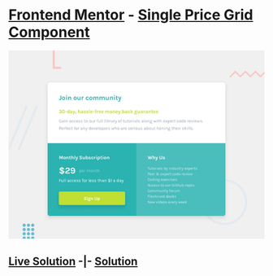 # [Frontend Mentor](https://www.frontendmentor.io/) - [Single Price Grid Component](https://www.frontendmentor.io/challenges/single-price-grid-component-5ce41129d0ff452fec5abbbc)

![Design preview for the Single Price Grid Component coding challenge](./design/desktop-preview.jpg)

## [Live Solution](https://hhhallan.github.io/fmc__single-price-grid-component-master/) -|- [Solution](https://www.frontendmentor.io/solutions/singlepricegridcomponent-jy9EsrsCi)

